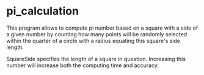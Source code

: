 # pi_calculation

This program allows to compute pi number based on a square with a side of a given number by counting how many points will be randomly selected within the quarter of a circle with a radius equating this square's side length.

SquareSide specifies the length of a square in question. 
Increasing this number will increase both the computing time and accuracy.

